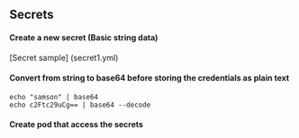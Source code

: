 ## Secrets

#### Create a new secret (Basic string data)
[Secret sample] (secret1.yml)

#### Convert from string to base64 before storing the credentials as plain text
```shell script
echo "samson" | base64
echo c2Ftc29uCg== | base64 --decode
```

#### Create pod that access the secrets
